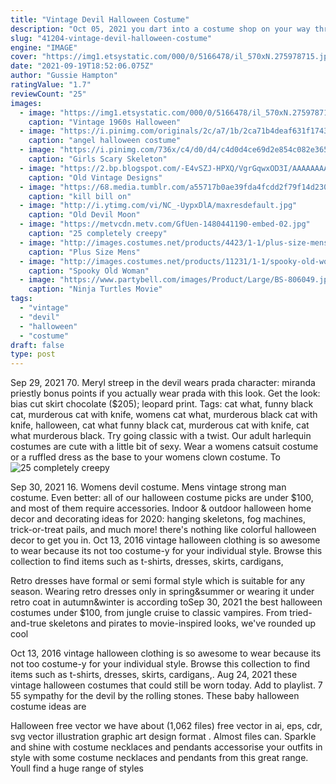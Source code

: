 ```yaml
---
title: "Vintage Devil Halloween Costume"
description: "Oct 05, 2021 you dart into a costume shop on your way through the city one afternoon, and you have four minutes to grab something for your kids to wear on halloween, she says. one of your"
slug: "41204-vintage-devil-halloween-costume"
engine: "IMAGE"
cover: "https://img1.etsystatic.com/000/0/5166478/il_570xN.275978715.jpg"
date: "2021-09-19T18:52:06.075Z"
author: "Gussie Hampton"
ratingValue: "1.7"
reviewCount: "25"
images:
  - image: "https://img1.etsystatic.com/000/0/5166478/il_570xN.275978715.jpg"
    caption: "Vintage 1960s Halloween"
  - image: "https://i.pinimg.com/originals/2c/a7/1b/2ca71b4deaf631f174361d5936bbd532.jpg"
    caption: "angel halloween costume"
  - image: "https://i.pinimg.com/736x/c4/d0/d4/c4d0d4ce69d2e854c082e3651f7f40d9--girls-skeleton-costume-halloween-costumes-girls.jpg"
    caption: "Girls Scary Skeleton"
  - image: "https://2.bp.blogspot.com/-E4vSZJ-HPXQ/VgrGqwxOD3I/AAAAAAAABdg/jTCpY8evnhQ/s1600/poison_bottle_labels.jpg"
    caption: "Old Vintage Designs"
  - image: "https://68.media.tumblr.com/a55717b0ae39fda4fcdd2f79f14d2303/tumblr_ogn0cbWHNc1t3fd6go1_500.png"
    caption: "kill bill on"
  - image: "http://i.ytimg.com/vi/NC_-UypxDlA/maxresdefault.jpg"
    caption: "Old Devil Moon"
  - image: "https://metvcdn.metv.com/GfUen-1480441190-embed-02.jpg"
    caption: "25 completely creepy"
  - image: "http://images.costumes.net/products/4423/1-1/plus-size-mens-priest-costume.jpg"
    caption: "Plus Size Mens"
  - image: "http://images.costumes.net/products/11231/1-1/spooky-old-woman-mask.jpg"
    caption: "Spooky Old Woman"
  - image: "https://www.partybell.com/images/Product/Large/BS-806049.jpg"
    caption: "Ninja Turtles Movie"
tags:
  - "vintage"
  - "devil"
  - "halloween"
  - "costume"
draft: false
type: post
---
```


Sep 29, 2021 70. Meryl streep in the devil wears prada character: miranda priestly bonus points if you actually wear prada with this look. Get the look: bias cut skirt chocolate ($205); leopard print. Tags: cat what, funny black cat, murderous cat with knife, womens cat what, murderous black cat with knife, halloween, cat what funny black cat, murderous cat with knife, cat what murderous black. Try going classic with a twist. Our adult harlequin costumes are cute with a little bit of sexy. Wear a womens catsuit costume or a ruffled dress as the base to your womens clown costume. To
![25 completely creepy](https://metvcdn.metv.com/GfUen-1480441190-embed-02.jpg "25 completely creepy")

Sep 30, 2021 16. Womens devil costume.  Mens vintage strong man costume. Even better: all of our halloween costume picks are under $100, and most of them require accessories. Indoor &amp; outdoor halloween home decor and decorating ideas for 2020: hanging skeletons, fog machines, trick-or-treat pails, and much more! there&#39;s nothing like colorful halloween decor to get you in. Oct 13, 2016 vintage halloween clothing is so awesome to wear because its not too costume-y for your individual style. Browse this collection to find items such as t-shirts, dresses, skirts, cardigans,
<!--inArticleAds-->

<!--galleryOne-->

Retro dresses have formal or semi formal style which is suitable for any season. Wearing retro dresses only in spring&summer or wearing it under retro coat in autumn&winter is according toSep 30, 2021 the best halloween costumes under $100, from jungle cruise to classic vampires. From tried-and-true skeletons and pirates to movie-inspired looks, we've rounded up cool
<!--inArticleAds-->

<!--galleryTwo-->

Oct 13, 2016 vintage halloween clothing is so awesome to wear because its not too costume-y for your individual style. Browse this collection to find items such as t-shirts, dresses, skirts, cardigans,. Aug 24, 2021 these vintage halloween costumes that could still be worn today. Add to playlist. 7  55  sympathy for the devil by the rolling stones. These baby halloween costume ideas are
<!--galleryThree-->

Halloween free vector we have about (1,062 files) free vector in ai, eps, cdr, svg vector illustration graphic art design format . Almost files can. Sparkle and shine with costume necklaces and pendants accessorise your outfits in style with some costume necklaces and pendants from this great range. Youll find a huge range of styles